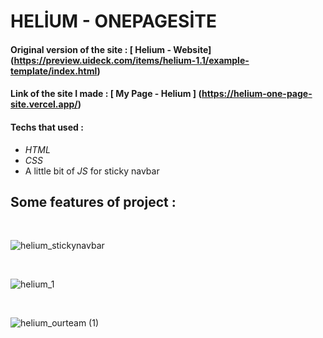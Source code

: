 # HELİUM - ONEPAGESİTE 

#### Original version of the site : [ Helium - Website] (https://preview.uideck.com/items/helium-1.1/example-template/index.html)
#### Link of the site I made : [ My Page - Helium ] (https://helium-one-page-site.vercel.app/)


#### Techs that used : 
* *HTML*
* *CSS*
* A little bit of *JS* for sticky navbar

## Some features of project :
<br>

![helium_stickynavbar](https://user-images.githubusercontent.com/46025001/92581854-e1795f00-f298-11ea-8e0b-d9cbee675d3e.gif)

<br>

![helium_1](https://user-images.githubusercontent.com/46025001/92581247-15a05000-f298-11ea-9cad-2db80931838c.gif)

<br>

![helium_ourteam (1)](https://user-images.githubusercontent.com/46025001/92582286-711f0d80-f299-11ea-8154-5432b8b541a1.gif)

